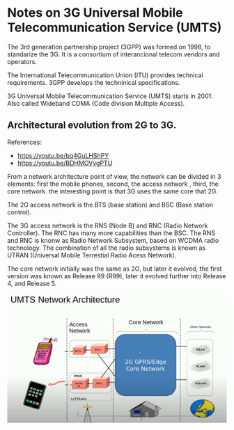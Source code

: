 # Notes on 3G Universal Mobile Telecommunication Service  (UMTS)


The 3rd generation partnership project (3GPP) was formed on 1998, to standarize the 3G. It is a consortium of interancional telecom vendors and operators. 

The International Telecommunication Union (ITU) provides technical requirements. 3GPP develops the techninical specifications. 

3G Universal Mobile Telecommunication Service (UMTS) starts in 2001. Also called Wideband CDMA (Code division Multiple Access). 

## Architectural evolution from 2G to 3G. 

References:
 - https://youtu.be/bq4GuLHShPY
 - https://youtu.be/BDHMOVvgPTU

From a network architecture point of view, the network can be divided in 3 elements: first the mobile phones, second, the access network , third, the core network. 
the interesting point is that 3G uses the same core that 2G. 

The 2G access network is the BTS (base station) and BSC (Base station control).

The 3G access network is the RNS (Node B) and RNC (Radio Network Controller). The RNC has many more capabilities than the BSC. The RNS and RNC is knonw as Radio Network Subsystem, based on WCDMA radio technology. The combination of all the radio subsystems is known as UTRAN (Universal Mobile Terrestial Radio Acess Network). 

The core network initially was the same as 2G, but later it evolved, the first version was known as Release 99 (R99), later it evolved further into Release 4, and Release 5. 

![2g_to_3g_architecture](https://github.com/sergiocollado/potpourri/blob/master/Notes_on_protocols/Images_mobile_communication/UMTS_architecture_2g_to_3g.PNG)
